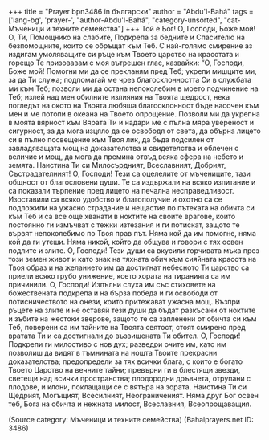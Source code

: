 +++
title = "Prayer bpn3486 in български"
author = "Abdu'l-Bahá"
tags = ['lang-bg', 'prayer-', "author-Abdu'l-Bahá", "category-unsorted", "cat-Мъченици и техните семейства"]
+++
Той е Бог! О, Господи, Боже мой! О, Ти, Помощнико на слабите, Подкрепа за бедните и Спасителю на безпомощните, които се обръщат към Теб.
С най-голямо смирение аз издигам умоляващите си ръце към Твоето царство на красотата и горещо Те призовавам с моя вътрешен глас, казвайки: “О, Господи, Боже мой! Помогни ми да се прекланям пред Теб; укрепи мишците ми, за да Ти служа; подпомагай ме чрез благосклонността Си в службата ми към Теб; позволи ми да остана непоколебим в моето подчинение на Теб; излей над мен обилните излияния на Твоята щедрост, нека погледът на окото на Твоята любяща благосклонност бъде насочен към мен и ме потопи в океана на Твоето опрощение. Позволи ми да укрепна в моята вярност към Вярата Ти и надари ме с пълна мяра увереност и сигурност, за да мога изцяло да се освободя от света, да обърна лицето си в пълно посвещение към Твоя лик, да бъда подсилен от завладяващата мощ на доказателства и свидетелства и облечен с величие и мощ, да мога да премина отвъд всяка сфера на небето и земята. Наистина Ти си Милосърдният, Всеславният, Добрият, Състрадателният!
О, Господи! Тези са оцелелите от мъчениците, тази общност от благословени души. Те са издържали на всяко изпитание и са показали търпение пред лицето на печална несправедливост. Изоставили са всяко удобство и благополучие и охотно са се подложили на ужасно страдание и нещастие по пътеката на обичта си към Теб и са все още хванати в ноктите на своите врагове, които постоянно ги измъчват с тежки изтезания и ги потискат, защото те вървят непоколебимо по Твоя прав път. Няма кой да им помогне, няма кой да ги утеши. Няма никой, който да общува и говори с тях освен подлите и злите.
О, Господи! Тези души са вкусили горчивата мъка през този земен живот и като знак на тяхната обич към сияйната красота на Твоя образ и на желанието им да достигнат небесното Ти царство са приели всяко грубо унижение, което хората на тиранията са им причинили.
О, Господи! Изпълни слуха им със стиховете на божествената подкрепа и на бърза победа и ги освободи от потисничеството на онези, които притежават ужасна мощ. Възпри ръцете на злите и не оставяй тези души да бъдат разкъсани от ноктите и зъбите на жестоки зверове, защото те са запленени от обичта си към Теб, поверени са им тайните на Твоята святост, стоят смирено пред вратата Ти и са достигнали до възвишената Ти обител.
О, Господи! Подкрепи ги милостиво с нов дух; разведри очите им, като им позволиш да видят в тъмнината на нощта Твоите прекрасни доказателства; предопредели за тях всички блага, с които е богато Твоето Царство на вечните тайни; превърни ги в блестящи звезди, светещи над всички пространства; плодородни дръвчета, отрупани с плодове, и клони, поклащащи се с вятъра на зората.
Наистина Ти си Щедрият, Могъщият, Всесилният, Неограниченият. Няма друг Бог освен теб, Бога на обичта и нежната милост, Всеславния, Всеопрощаващия.

(Source category: Мъченици и техните семейства)
(Bahaiprayers.net ID: 3486)
